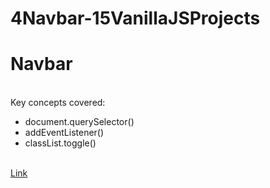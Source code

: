 # 4Navbar-15VanillaJSProjects
<h1>Navbar</h1>
<br>
Key concepts covered:
<ul>
<li>document.querySelector()</li>
<li>addEventListener()</li>
<li>classList.toggle()</li>
</ul>
<br>
<a href="https://artiomb5.github.io/4Navbar-15VanillaJSProjects/">Link</a>

